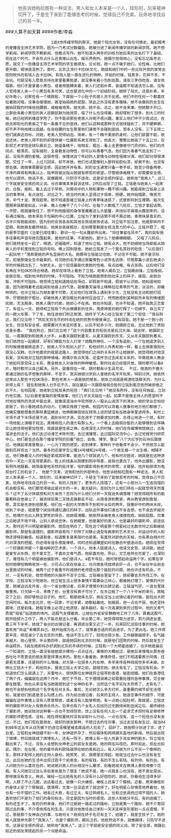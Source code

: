 > 他告诉她柏拉图有一种说法，男人和女人本来是一个人，球形的，后来被神切开了，于是生下来到了能够思考的时候，觉得自己不完美，玩命地寻找自己的另一半。

###人算不如天算
####作者/李淼

						1进X市传媒学院的那天，她是个阳光女孩，没有任何情史。最初报考的是播音主持艺术学院，因为一门考试分数偏低，她被分进了新闻传播学部的新闻学院。她不想学新闻。新闻学院不教新闻，但教点写作。她不知道头两年的训练为她后来的出名打下了基础，现在这个时代，不会写点什么还真难以出名，娱乐界例外。她偶尔觉得闹心，没有忘记高考志愿，就交了一些播音主持艺术学院的学生做朋友。论长相，她一点不输于她们，论性格，比她们更开朗，很快就混熟了。那时，北京正流行卡拉OK文化，她就和她们中的一些比较开放的常常去陪同校外的有钱人去卡拉OK。有钱人是一直在进化的物种。开始的时候，钱真多，花样不多，不会玩。可是没有人愿意总待在家里看黄脸婆，就没事夹着小包到处跑，请张三李四吃饭，请女孩唱歌。他们手里拿着小黑包，或者用胳膊夹着，男人们还挺朴素，装逼都不知道该怎么装。没有人觉得男人夹一个小黑包有多可笑，这也是进化中的一个初级阶段。她除了阳光，还挺朴素，年纪毕竟小。对那些有一个微胖脸，下面挺一个小肚子的男人并不反感。他们中的任何一个都喜欢拉着她对唱，没事会搂搂她，甚至拍拍她的屁股，除此之外没有更多暧昧。她不会像别的女生在被拍屁股的时候扭扭腰肢，或格格地笑。她无感，她不会。总之，她不会来事。但她敢于开口，让那些夹着小黑包的男人屁颠屁颠为她效劳，临了什么也没得着。她却得到了很多，到大三的时候，她已经转到播音学院了。你不能说那些老男人对她不感兴趣，事实上他们中不少尝试过，在她无邪阳光的表面之下有一条看不见的底线，他们以这种或那种方式很快碰到了，并不硬梆梆，却不声不响地难以逾越。在会扭腰的女生那里他们通常不会碰到底线，很多人没有，三下五除二他们就直达目标。对她，老男人觉得幼齿，简单，有一个精干美丽的身材，让他们欲罢不能，欲说还休。老男人得不到的却很快被一位摄影系男生得到了。他高大，整整比她高了十五公分，在影视艺术学院足球队踢后卫。她苗条精干，他相反，粗壮，看上去更像做守门员的料。他们的共同点，都漂亮，没有城府，全身散发动物性，你可以叫青春气息。他们因为青春气息走到了一起，没有所谓的爱情。这很奇怪，按理说这个年纪的人爱情与动物性很难分清，他们却分得很清楚。交往了一年，上过几回床，却不奔放。他们也试图像别人那样如胶似漆，却做不到，也没有想去做。她做事需要安全感，因此她井井有条。别的女生通常只备一卷手纸，她至少得备两卷，干净内裤得有两条以上，指甲刚冒出指尖她就有修剪的欲望。尽管她体格精干，却需要安全感，他可以提供。他话不多，就像踢球，只防守不进攻。这是安全感的保证。她称他“我男人”，这三个字就是安全感的同义词。也许事情本来就该这样。2然后出现了立铭。立铭是与她男人一起来的，白皙，瘦削，看上去过于早熟。对房间中的人物和事物一概不感兴趣。她能闻到立铭身上淡淡的青草味，有点迷狂。对比之下，她当时的男人显得过于简单，刚硬。她开始唱歌，情感充沛，中气十足，表现超常。她不知道是被立铭身上的青草味迷惑了，还是即将到生理期。每次生理期来临都是如此，兴奋，晚上也睡不了几个小时。在每个人都唱了几轮后，立铭才拿起话筒。一开腔，她就被吸住了。想不到他瘦弱的身体里藏着这么大能量，声线似乎直接从腹部来的，没有通过喉咙。她本来处于包厢的中心位置，立铭为了拿到话筒不得不靠近她。青草味是真实的，也许只有她能闻到，因为别的女孩各自和其他女孩或男孩说话，对立铭不加注意，他是那样的不显眼，和她男友截然相反。她男友英俊粗壮，走到哪里都是女孩注意力的中心。立铭开腔了，唱的是李宗盛的《当爱已成往事》，歌词一句一句从腹部传出来。“将往事留在风中”，真的就有很多往事和声音将她包围起来，是他的往事，不是她的。是什么？她模模糊糊。 又唱了几轮后，他们居然坐在一起了，喝酒，还碰碰杯，知道了他叫立铭。她有点大，但不妨碍她当场偷偷从她男人的手机里找到立铭的号码。晚上回到宿舍，她给立铭发了一个莫名其妙的短信：“以后我们一起玩吧？”落款是她的声名显赫的大名。她期待立铭能记住她，不记住不可能。她不是交际花，却是那拨女生中最美的。何况她的名字通过那篇情色小说芳名远扬，尽管那篇小说在她读小学的时候就出名了，与她无关。这个短信最能代表她的性格，有点幼稚，有点张扬。以后他们没有再在卡拉OK的场合相遇，她却在球场上看到了立铭。她男人踢后卫，立铭踢前锋。立铭瘦弱，皮肤白皙。临到他冲刺的时候，不可阻挡。不知为啥她能想到他在床上的样子，瘦弱，皮肤白皙，冲刺不可阻挡。她觉得立铭知道她站在场边，却假装不知道，假装不认识她。她知道他知道，因为她隔着老远能闻到他身上的气息，就像春天操场上稀稀拉拉青草的气息，淡淡的，却暖哄哄的。也许立铭认为朋友妻不可欺，无论他们在球场上遇到多少次，立铭没有主动和她打招呼。尽管她胆子粗壮，却被他男人更加粗壮的身材压迫住了。然而她感到某种前所未有的情绪困扰她，无法脱身。她男人偶尔约她，她却心不在焉。她也许知道，也许不知道，她开始真正恋爱了。有这么一天，她得知立铭有个外出做摄影的任务。鬼使神差的她打探了一切细节，自己买了同一趟火车票，下了车，她住进他们附近旅馆。她终于下决心给立铭发了第二个短信：“我在附近，我们见见吧？”然后无穷无尽的时间在她的煎熬中慢慢滑过。没有回音。她不是一个胆小的女生，但没有安全感，她需要对方肯定的答复。以后不知多少次，她跟踪立铭，无论他到了贵阳还是长春。 “我在附近，我们见见吧？”这个内容重复的短信总是石沉大海。就这样，她跟踪立铭，一直跟踪到和她男人分手，从春天跟踪到夏天，从夏天跟踪到冬天，又从冬天跟踪到春天。他们依然在一起踢球，好哥们哪能为女人打架？她黯然神伤，一个没有追到，一个在她追求别人的时候慢慢被她追丢了。她男人不久和别人好了，和他好的人外表和她一样，看上去很美很阳光很没心没肺。也许他喜欢的就是这路人，她觉得他们之间的关系并不让她嫉妒，她觉得她对他没有爱，没有她对立铭的那种情绪。她偶尔有点失落，还蛮怀念过去床友关系的，毕竟她男人教会了她如何享受床上关系，教会她女人对身体的种种敏感。那时社会已经很开放，随时都可以看A片，随时都可以自己解决。另外，就像现在一样，随时都有计生品可买。 不过，她真的不像大家通过她的名字想象的那样，不至于。其实她很讨厌别人拿她的名字开玩笑，特别讨厌。她依然经常出入那些卡拉OK场合，那些老男人一直是她的朋友。朋友之间就是喝酒吃饭聊天的，为什么非得上床？ 就在和她男人分手后不久，就在最后一次跟踪瘦弱白皙的立铭到南京依然被拒绝之后不久，在校园里，她收到立铭发来的短信：“我们见见吧？”她没有矜持，没有任何拖延，立刻约他见面。3以后是老套路的爱情故事，他们几乎天天粘在一起。如果不是做主持人的愿望时不时地在情热的浓浆中冒出来，就像滚滚浊水中突然掺入一股从山涧流下的清水，她的学业恐怕彻底毁了。别小看她成名的动力，它确实挽救了他俩。校园内可以背着人做事的地方他们都做了。他确实像她想象的那样勇猛精进，他俩都确信他在球场上进的球没有在她身体里进得多。有时上半场不进下半场还是不进，直到补时才进。实在进不了她要求加时赛，总得让他进一个球。有时一场他能上演帽子戏法。真难相信人的潜力有那么大。一个看上去瘦弱白皙的人能够做到这样确实让她觉得他更加性感，简直就是性感之神。在夜深无人的时候，他们在传媒博物馆做过，总有溜进去的法子。他们去过动漫艺术陈列馆，去过演播馆，去过国际交流中心，去过党报党刊研究中心。他们甚至还在那个播音学院的刻着“独立、自强、博学、敬业”八个大红字的石块后面做过。他做起来真是敬业，一心为了她的感受。说到博学，那种片子他看得不会少，不然他怎么能做到花样百出？当然，最多的还是学生公寓14号楼和24号楼，一个男生楼一个女生楼，相隔不远，他们瞅着没人的时候赶紧成其好事，能进几个球就进几个。他有时对她说，她就是在这种游戏中一天比一天变得更美的，脸上的线条从刚硬到刚中带柔，皮肤也更白了。他外出摄影，她没有例外地跟着。她简直是他天然的批评家，他的摄影得到老师的夸赞，关键是，他开始获得为电视台打工的机会了。 他是个文青，这倒和他的外貌吻合。他告诉她柏拉图有一种说法，男人和女人本来是一个人，球形的，后来被神切开了，于是生下来到了能够思考的时候，觉得自己不完美，玩命地寻找自己的另一半。有的人找到了，更多的人找错了，还有一小部分人一生连找错的机会都没有。他们都觉得彼此是对方的一半，毫无疑问。否则为什么他们待在一起就觉得天然喜乐？过不了五分钟就想和对方亲热？否则为什么他们分开一天就会失魂落魄？她觉得她所有的能量都耗在他身上了，被进球后第二天她走路都走不动，从宿舍游到教室，再从教室游到食堂，嗯，其实是先游到他那里。他们在一起的大学两年不到和毕业后的两年，就像炉中的两块木炭，烧到了中途，就是整个炭烧得通红通红的样子。出轨这件事他们谁也不会去想，也不会去怀疑对方。她偶尔也出入醉生梦死的场合，但她很清醒。她依然会被老男人搂搂抱抱，拍拍屁股。完事之后她该干啥干啥，让别人欲说还休。在她眼里，他是最好的男人，也是最好的摄影师，前途远大。那时还不兴明星嫁摄影师。她现在明白了，现在这个明星那个明星经过无数坎坷之后都嫁给摄影师，那是有道理的。摄影师容易吗？你除了对静止造型有画家的艺术天分，对运动中的人和物还得特别敏感。知道取舍，知道繁复是美简约也是美。有莫奈对颜色的天赋，也有黑白相片时代对深浅的把握。你还得有音乐感旋律感，同时还知道雕塑如何在静态中塑造动态。她现在觉得一个好摄影师是一个最纯粹的艺术家，一个诗人。他本人就是诗人，他读文史哲，读诗歌。她还是爱写点东西，但不爱文艺，不喜欢文青气质。她却喜欢他，所以，文艺居然也可爱了，也深刻了。难怪有几个明星嫁给摄影师。他们是诗人。4若干年后，她时常想起命运两个字。如果在学校时她哪怕稍稍收敛一些，少花点心思在他身上，也许她各项成绩会好一点，也不会在毕业前去台里面试的时候，被两个过于看重平时成绩的老师提出那个尴尬的问题，她也许还有机会。不对，一定有机会，她觉得她的头脑并不亚于立铭。立铭被台里留下了，她却要去京外找工作。在学校，立铭没有少陪她玩，但立铭生活上很多事情不需要自己烦心，都被她打理了。爱情的代价是，她被迫远走外省，在一个省台做记者，后来才慢慢升到出镜记者。立铭运气好，一进台里就被重用。只欠缺一点，来晚了些，台里没有房子可分了，在东边租了一个八十平米的单元，房租交了之后，刚好够他过日子的。他忙，都是她来北京。她在没当上出镜记者的时候，能找出大把空闲时间。每次去北京，他一回家，不论多累，她都粘着他。他瘦弱，但一点也不弱，他还坚持踢球，还是前锋。她每天晚上必须让他进球，越多越好。每一次高潮到来的过程中，他的文青气质就“嗞嗞”钻进她的体内。这股气支撑着她，让她在外省安安静静地工作了几年。靠着这股气，她开始努力工作了，两人不能总是这么分着。毕业第二年，她觉得得努力进京，努力调进台里。 第三年下半年，她成了省台的出镜记者，离调进台里又近了一步。后来回忆这段往事的时候，她喜欢用“命运”来嘲弄自己。她开始成为名人了，就等着合适的机会进京。为了更出名，她工作得更辛苦，明显减少了去北京的次数。电话不怎么打了，短信也很少发。工作越做越顺手，名气越来越大。她心里想，毕业第四年，就是她回到北京的时候，就是他们团聚的时候。然后就发生了命运转折。5就在她即将办好调到北京的手续的时候，立铭和一个大明星结婚了。也许她是最后一个知道的，立铭一直没有给她提示哪怕一点点征兆。事情的大概经过，是她后来慢慢从那些吞吞吐吐不愿意说的朋友那里拼凑出来的。那些人看着她，表情奇怪，他们不知道要表示同情，还是若无其事，还是别的什么情绪。对方是一位很多人的女神，多年来传各种绯闻但多年未嫁。女神比立铭大十岁，和他同乡。据说立铭上大学之前，就暗恋她。她太有名了，立铭没有机会。不知道他们怎么就遇上了，天雷地火，很快那位女神就将立铭带到香港，秘密结婚。他们在香港住了两个月。偏偏就在这两个月中，她忙于节目，忙于理顺调离之前需要处理的各种事情，完全被蒙在鼓里。他也从来没有当她面提到这个女神的名字，当然这个名字实在太熟悉了，太有名了，她也不会想到他和这个名字有任何关系。事后，无论她怎么多方打听，最重要的细节却无法得知，就是他们到底是怎么勾搭上的。作为前出镜记者，后来的主持人，她迷恋事件的细节，可是偏偏在这件事情上没有人愿意帮她，或者没有人能够帮她。有一点她心知肚明，那就是，立铭这样的摄影师对女人有致命杀伤力。后来也有几个女名人在经历过无数绯闻和丑闻之后，最终嫁给了摄影师，她说她对这种事一点也不觉得惊奇。世上没有任何人比一个追求艺术同时有足够修养的摄影师更性感，没有。她在得知噩耗时没有采取什么行动，一点也没有，连一个短信也没有发过。不过，他们现在是朋友，很好的朋友那种，不提过去的任何事，当过去没有发生过，就当04到08年这五年从日历撕下扔进垃圾桶里被卖废品的人捡走了，回炉了。她按照计划进了京，进了台里。立铭和女神结婚不到一年，女神就怀孕了，然后媒体和网络铺天盖地的新闻。然后就出现了微博，然后她就成了微博名人。还有一阵子，微博上有一些人热衷于泼女神的脏水，将立铭也翻出来了。不过，没有人会想到女神老公的前女友是她。她的网名叫哑巴。那时如此，现在也如此。偶尔，在台里，他的豪华宾利欧陆就停在她的奥拓边上。有人问她为什么不买一个像样的车，那样才配得上她的主持人身份。她笑笑，说，我哪里买得起。她就当过去什么也没有发生过。此后在她的生活中出现过若干个前男友，有的有钱，有的不怎么有钱。有的帅，有的丑。有人问她为什么喜欢丑的，她说她对男人的长相没什么要求，别看她成天在微博上表现得像个花痴。有人问她交过这么多前男友是为了报复？她说不是，她一点报复心也没有，她不是女屌丝，那样做没有意义。再说，输给一位比她有名的人没有什么好抱怨的。她说，你看他生活得多好啊，人胖了不止几圈，远远看过去，就像一只大橄榄，橄榄上还串了个樱桃。近看，原来橄榄形的身体上安了个胖脑袋。堕落啊，文青一旦没追求了就这样了。好在明星心甘情愿地养着他，他也有一份不错的工作。她有过大款，有过正太，有过网络名人，也有过低调但过得不错的人。她喜欢他们不是为了他们的身份标志，完全是因为当时的感觉。这些人和她分手后，有的结婚了，有的还生子了，有的仍然单身。他们不过是她一路走过的路标，立铭是第一个路标，她不介意回顾过去的事，不介意他现在的生活，只是对他放任自己体形一天天走样变形感到一点点遗憾。不过，那是那个女神自己的事，与她何关？她现在终于名花有主了，结婚了，就差生孩子了。她的男人就是原先那个“我男人”，也是个摄影师，踢后卫的。他依然话不多，就像踢球，只防守不进攻。这是安全感的保证。她称他“我男人”，这三个字就是安全感的同义词。除了安全感，她跟比较近的朋友常提起的另一个词是命运。			  		